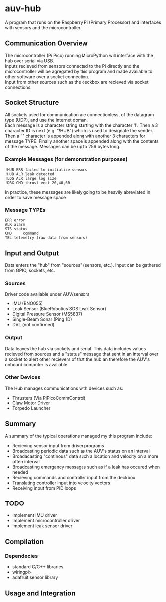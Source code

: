# auv-hub
A program that runs on the Raspberry Pi (Primary Processor) and interfaces with sensors and the microcontroller.


## Communication Overview

The microcontroller (Pi Pico) running MicroPython will interface with the hub over serial via USB.<br>
Inputs recieved from sensors connected to the Pi directly and the microcontroller will be agregated by this program and made avaliable to other software over a socket connection.<br>
Input from other sources such as the deckbox are recieved via socket connections.

## Socket Structure
All sockets used for communication are connectionless, of the datagram type (UDP), and use the internet doman.<br>
Each message is a character string starting with the character '!'. Then a 3 character ID is next (e.g. "!HUB") which is used to designate the sender. Then a ' ' character is appended along with another 3 characters for message TYPE. Finally another space is appended along with the contents of the message. Messages can be up to 256 bytes long.
### Example Messages (for demonstration purposes)
	!HUB ERR failed to initialize sensors
	!HUB ALR leak detected
	!LOG ALR large log size 
	!DBX CMD thrust vect 20,40,60
In practice, these messages are likely going to be heavily abreviated in order to save message space
### Message TYPEs
	ERR	error
	ALR	alarm
	STS	status
	CMD 	command
	TEL	telemetry (raw data from sensors)
## Input and Output
Data enters the "hub" from "sources" (sensors, etc.). Input can be gathered from GPIO, sockets, etc.

### Sources
Driver code avaliable under AUV/sensors
- IMU (BNO055)
- Leak Sensor (BlueRobotics SOS Leak Sensor)
- Digital Pressure Sensor (MS5837)
- Single-Beam Sonar (Ping 1D)
- DVL (not confirmed)

### Output
Data leaves the hub via sockets and serial. This data includes values recieved from sources and a "status" message that sent in an interval over a socket to alert other recievers of that the hub an therefore the AUV's onboard computer is avaliable

### Other Devices
The Hub manages communications with devices such as:<br>
- Thrusters (Via PiPicoCommControl)
- Claw Motor Driver
- Torpedo Launcher


## Summary
A summary of the typical operations managed my this program include:
- Recieving sensor input from driver programs
- Broadcasting periodic data such as the AUV's status on an interval
- Broadacasting "continous" data such a location and velocity on a more often interval
- Broadcasting emergancy messages such as if a leak has occured when needed
- Recieving commands and controller input from the deckbox
- Translating controller input into velocity vectors
- Receiving input from PID loops
 


## TODO
- Implement IMU driver
- Implement microcontroller driver
- Implement leak sensor driver


## Compilation
### Dependecies
- standard C/C++ libraries
- wiringpi>
- adafruit sensor library

## Usage and Integration



